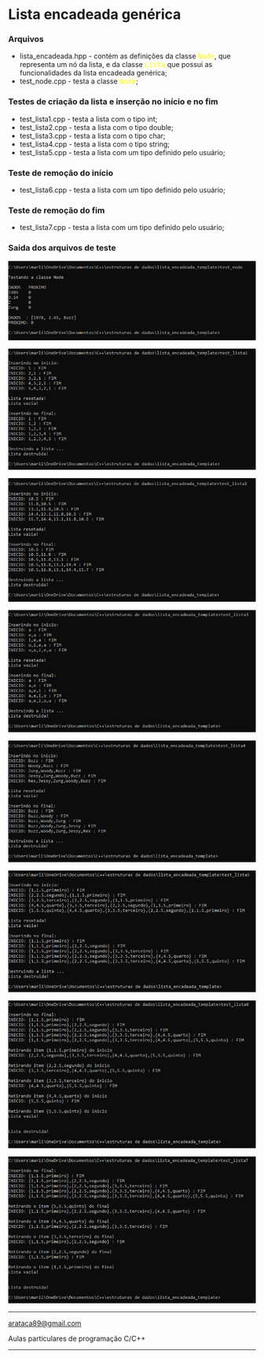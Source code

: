# Lista encadeada genérica

### Arquivos
- lista_encadeada.hpp - contém as definições da classe <span style="color: yellow;"><tt>Node</tt></span>, que representa um nó da lista, e da classe <span style="color: yellow;"><tt>Lista</tt></span> que possui as funcionalidades da lista encadeada genérica;
- test_node.cpp - testa a classe <span style="color: yellow;"><tt>Node</tt></span>;

### Testes de criação da lista e inserção no início e no fim
- test_lista1.cpp - testa a lista com o tipo int;
- test_lista2.cpp - testa a lista com o tipo double;
- test_lista3.cpp - testa a lista com o tipo char;
- test_lista4.cpp - testa a lista com o tipo string;
- test_lista5.cpp - testa a lista com um tipo definido pelo usuário;

### Teste de remoção do início
- test_lista6.cpp - testa a lista com um tipo definido pelo usuário;

### Teste de remoção do fim
- test_lista7.cpp - testa a lista com um tipo definido pelo usuário;
 


### Saida dos arquivos de teste

![](test_node.PNG)

![](test_lista1.png)

![](test_lista2.png)

![](test_lista3.png)

![](test_lista4.png)

![](test_lista5.png)

![](test_lista6.png)

![](test_lista7.png)

--------------------------------
arataca89@gmail.com

Aulas particulares de programação C/C++

--------------------------------

